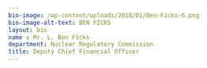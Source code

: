```yaml
---
bio-image: /wp-content/uploads/2018/01/Ben-Ficks-6.png
bio-image-alt-text: BEN FICKS
layout: bio
name : Mr. L. Ben Ficks
department: Nuclear Regulatory Commission
title: Deputy Chief Financial Officer
---
```


